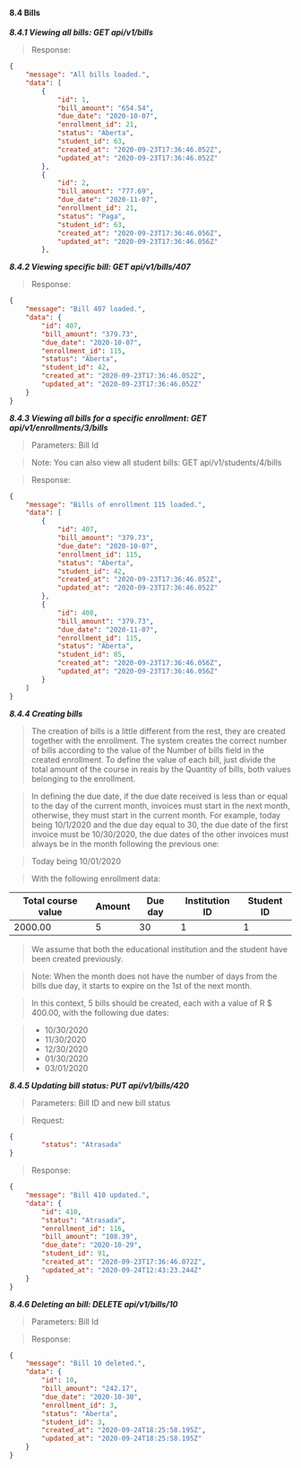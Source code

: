 #### 8.4 Bills

  ***8.4.1 Viewing all bills: GET api/v1/bills***

>   Response: 

```json
{
    "message": "All bills loaded.",
    "data": [
        {
            "id": 1,
            "bill_amount": "654.54",
            "due_date": "2020-10-07",
            "enrollment_id": 21,
            "status": "Aberta",
            "student_id": 63,
            "created_at": "2020-09-23T17:36:46.052Z",
            "updated_at": "2020-09-23T17:36:46.052Z"
        },
        {
            "id": 2,
            "bill_amount": "777.69",
            "due_date": "2020-11-07",
            "enrollment_id": 21,
            "status": "Paga",
            "student_id": 63,
            "created_at": "2020-09-23T17:36:46.056Z",
            "updated_at": "2020-09-23T17:36:46.056Z"
        },
```

  ***8.4.2 Viewing specific bill: GET api/v1/bills/407***

>   Response: 

```json
{
    "message": "Bill 407 loaded.",
    "data": {
        "id": 407,
        "bill_amount": "379.73",
        "due_date": "2020-10-07",
        "enrollment_id": 115,
        "status": "Aberta",
        "student_id": 42,
        "created_at": "2020-09-23T17:36:46.052Z",
        "updated_at": "2020-09-23T17:36:46.052Z"
    }
}
```

  ***8.4.3 Viewing all bills for a specific enrollment: GET api/v1/enrollments/3/bills***

>   Parameters: Bill Id

>   Note: You can also view all student bills: GET api/v1/students/4/bills

>   Response: 

```json
{
    "message": "Bills of enrollment 115 loaded.",
    "data": [
        {
            "id": 407,
            "bill_amount": "379.73",
            "due_date": "2020-10-07",
            "enrollment_id": 115,
            "status": "Aberta",
            "student_id": 42,
            "created_at": "2020-09-23T17:36:46.052Z",
            "updated_at": "2020-09-23T17:36:46.052Z"
        },
        {
            "id": 408,
            "bill_amount": "379.73",
            "due_date": "2020-11-07",
            "enrollment_id": 115,
            "status": "Aberta",
            "student_id": 85,
            "created_at": "2020-09-23T17:36:46.056Z",
            "updated_at": "2020-09-23T17:36:46.056Z"
        }
    ]
}
```

  ***8.4.4 Creating bills***

>   The creation of bills is a little different from the rest, they are created together with the enrollment. The system creates the correct number of bills according to the value of the Number of bills field in the created enrollment. To define the value of each bill, just divide the total amount of the course in reais by the Quantity of bills, both values belonging to the enrollment.

>   In defining the due date, if the due date received is less than or equal to the day of the current month, invoices must start in the next month, otherwise, they must start in the current month. For example, today being 10/1/2020 and the due day equal to 30, the due date of the first invoice must be 10/30/2020, the due dates of the other invoices must always be in the month following the previous one:      

>   Today being 10/01/2020

>   With the following enrollment data:

  Total course value   |   Amount   | Due day  | Institution ID  | Student ID 
  ---------------------|------------|----------|-----------------|------------
  2000.00              |     5      |    30    |        1        |     1

>   We assume that both the educational institution and the student have been created previously.

>   Note: When the month does not have the number of days from the bills due day, it starts to expire on the 1st of the next month.

>   In this context, 5 bills should be created, each with a value of R $ 400.00, with the following due dates:

>   - 10/30/2020
>   - 11/30/2020
>   - 12/30/2020
>   - 01/30/2020
>   - 03/01/2020

  ***8.4.5 Updating bill status: PUT api/v1/bills/420***

>   Parameters: Bill ID and new bill status

>   Request:

```json
{       
        "status": "Atrasada"
}
```

>   Response:

```json
{
    "message": "Bill 410 updated.",
    "data": {
        "id": 410,
        "status": "Atrasada",
        "enrollment_id": 116,
        "bill_amount": "108.39",
        "due_date": "2020-10-29",
        "student_id": 91,
        "created_at": "2020-09-23T17:36:46.072Z",
        "updated_at": "2020-09-24T12:43:23.244Z"
    }
}
```
  ***8.4.6 Deleting an bill: DELETE api/v1/bills/10***

>   Parameters: Bill Id

>   Response:

```json
{
    "message": "Bill 10 deleted.",
    "data": {
        "id": 10,
        "bill_amount": "242.17",
        "due_date": "2020-10-30",
        "enrollment_id": 3,
        "status": "Aberta",
        "student_id": 3,
        "created_at": "2020-09-24T18:25:58.195Z",
        "updated_at": "2020-09-24T18:25:58.195Z"
    }
}
```
